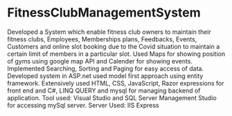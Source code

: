 # FitnessClubManagementSystem
Developed a System which enable fitness club owners to maintain their fitness clubs, Employees, Memberships plans, Feedbacks, Events, Customers and online slot booking due to the Covid situation to maintain a certain limit of members in a particular slot. 
Used Maps for showing position of gyms using google map API and Calender for showing events. 
Implemented Searching, Sorting and Paging for easy access of data.
Developed system in ASP.net used model first approach using entity framework.
Extensively used HTML, CSS, JavaScript, Razor expressions for front end and C#, LINQ QUERY and mysql for managing backend of application. 
Tool used: Visual Studio and SQL Server Management Studio for accessing mySql server.
Server Used: IIS Express
